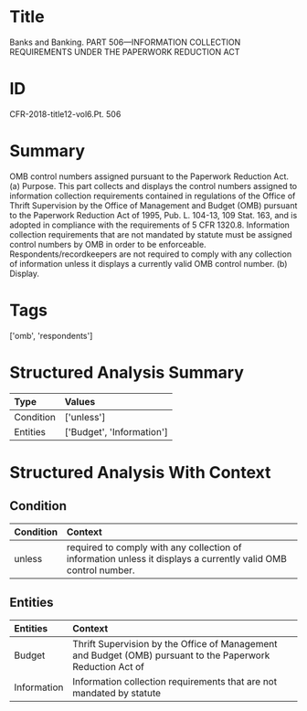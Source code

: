 # Title

 Banks and Banking. PART 506—INFORMATION COLLECTION REQUIREMENTS UNDER THE PAPERWORK REDUCTION ACT


# ID

 CFR-2018-title12-vol6.Pt. 506


# Summary

OMB control numbers assigned pursuant to the Paperwork Reduction Act.
(a) Purpose.
This part collects and displays the control numbers assigned to information collection requirements contained in regulations of the Office of Thrift Supervision by the Office of Management and Budget (OMB) pursuant to the Paperwork Reduction Act of 1995, Pub. L.
104-13, 109 Stat.
163, and is adopted in compliance with the requirements of 5 CFR 1320.8.
Information collection requirements that are not mandated by statute must be assigned control numbers by OMB in order to be enforceable.
Respondents/recordkeepers are not required to comply with any collection of information unless it displays a currently valid OMB control number.
(b) Display.


# Tags

['omb', 'respondents']


# Structured Analysis Summary

| Type      | Values                    |
|:----------|:--------------------------|
| Condition | ['unless']                |
| Entities  | ['Budget', 'Information'] |


# Structured Analysis With Context

 


## Condition

| Condition   | Context                                                                                                         |
|:------------|:----------------------------------------------------------------------------------------------------------------|
| unless      | required to comply with any collection of information unless  it displays a currently valid OMB control number. |


## Entities

| Entities    | Context                                                                                                    |
|:------------|:-----------------------------------------------------------------------------------------------------------|
| Budget      | Thrift Supervision by the Office of Management and Budget (OMB) pursuant to the Paperwork Reduction Act of |
| Information | Information collection requirements that are not mandated by statute                                       |


